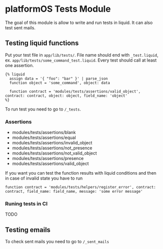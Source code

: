 # platformOS Tests Module

The goal of this module is allow to write and run tests in liquid.
It can also test sent mails.

## Testing liquid functions

Put your test file in `app/lib/tests/`. File name should end with `_test.liquid`, ex. `app/lib/tests/some_command_test.liquid`.
Every test should call at least one assertion.

``` liquid
{% liquid
  assign data = '{ "foo": "bar" }' | parse_json
  function object = 'some_command', object: data

  function contract = 'modules/tests/assertions/valid_object', contract: contract, object: object, field_name: 'object'
%}
```
To run test you need to go to `/_tests`.

### Assertions

- modules/tests/assertions/blank
- modules/tests/assertions/equal
- modules/tests/assertions/invalid_object
- modules/tests/assertions/not_presence
- modules/tests/assertions/not_valid_object
- modules/tests/assertions/presence
- modules/tests/assertions/valid_object

If you want you can test the function results with liquid conditions and then in case of invalid state you have to run 
``` liquid
function contract = 'modules/tests/helpers/register_error', contract: contract, field_name: field_name, message: 'some error message'
```


### Runing tests in CI

TODO


## Testing emails

To check sent mails you need to go to `/_sent_mails`
